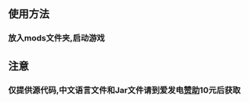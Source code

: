 ## 使用方法
### 放入mods文件夹,启动游戏
## 注意
### 仅提供源代码,中文语言文件和Jar文件请到爱发电[赞助](https://afdian.net/a/StarryLandServer?tab=feed)10元后获取
